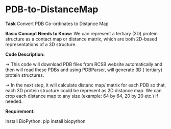 # PDB-to-DistanceMap

**Task**
Convert PDB Co-ordinates to Distance Map

**Basic Concept Needs to Know:**
We can represent a tertiary (3D) protein structure as a contact map or distance matrix, which are both 2D-based representations of a 3D structure.

**Code Description:**

-> This code will download PDB files from RCSB website automatically and then will read these PDBs and using PDBParser, 
will generate 3D ( tertiary) protein structures.

-> In the next step, it will calculate distanc map/ matrix for each PDB so that, each 3D protein structure could be represent as 2D distance map. 
We can crop each distance map to any size (example: 64 by 64, 20 by 20 etc.) if needed.  


**Requirement:**

Install BioPython: pip install biopython

